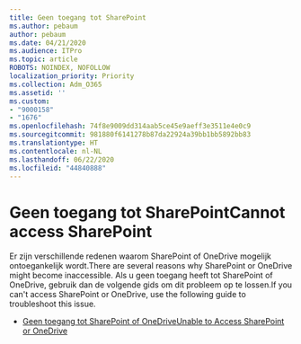 ```yaml
---
title: Geen toegang tot SharePoint
ms.author: pebaum
author: pebaum
ms.date: 04/21/2020
ms.audience: ITPro
ms.topic: article
ROBOTS: NOINDEX, NOFOLLOW
localization_priority: Priority
ms.collection: Adm_O365
ms.assetid: ''
ms.custom:
- "9000158"
- "1676"
ms.openlocfilehash: 74f8e9009dd314aab5ce45e9aeff3e3511e4e0c9
ms.sourcegitcommit: 981880f6141278b87da22924a39bb1bb5892bb83
ms.translationtype: HT
ms.contentlocale: nl-NL
ms.lasthandoff: 06/22/2020
ms.locfileid: "44840888"
---
```

# <a name="cannot-access-sharepoint"></a><span data-ttu-id="ffb8a-102">Geen toegang tot SharePoint</span><span class="sxs-lookup"><span data-stu-id="ffb8a-102">Cannot access SharePoint</span></span>

<span data-ttu-id="ffb8a-103">Er zijn verschillende redenen waarom SharePoint of OneDrive mogelijk ontoegankelijk wordt.</span><span class="sxs-lookup"><span data-stu-id="ffb8a-103">There are several reasons why SharePoint or OneDrive might become inaccessible.</span></span> <span data-ttu-id="ffb8a-104">Als u geen toegang heeft tot SharePoint of OneDrive, gebruik dan de volgende gids om dit probleem op te lossen.</span><span class="sxs-lookup"><span data-stu-id="ffb8a-104">If you can't access SharePoint or OneDrive, use the following guide to troubleshoot this issue.</span></span>

- [<span data-ttu-id="ffb8a-105">Geen toegang tot SharePoint of OneDrive</span><span class="sxs-lookup"><span data-stu-id="ffb8a-105">Unable to Access SharePoint or OneDrive</span></span>](https://docs.microsoft.com/sharepoint/troubleshoot/sharing-and-permissions/sharepoint-online-inaccessible)
